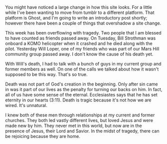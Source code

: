 You might have noticed a large change in how this site looks. For a little while I've been wanting to move from tumblr to a different platform. That platform is Ghost, and I'm going to write an introductory post shortly; however there have been a couple of things that overshadow a site change.

This week has been overflowing with tragedy.  Two people that I am blessed to have counted as friends passed away. On Tuesday, Bill Strothman was onboard a KOMO helicopter when it crashed and he died along with the pilot. Yesterday  Will Loper, one of my friends who was part of our Mars Hill community group passed away. I don't know the cause of his death yet.

With Will's death, I had to talk with a bunch of guys in my current group and former members as well. On one of the calls we talked about how it wasn't supposed to be this way. That's so true.

Death was not part of God's creation in the beginning. Only after sin came in was it part of our lives as the penalty for turning our backs on him. In fact, all of us have some sense of the eternal. Ecclesiastes says that he has set eternity in our hearts (3:11). Death is tragic because it's not how we are wired. It's unnatural.

I knew both of these men through relationships at my current and former churches. They both led vastly different lives, but loved Jesus and were made new by him. They never met in this world, but now are in the presence of Jesus, their Lord and Savior. In the midst of tragedy, there can be rejoicing because they are home.
